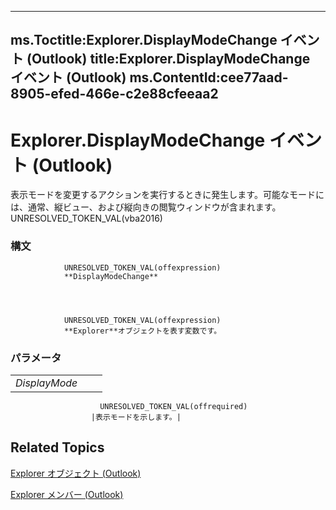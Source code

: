 

---
ms.Toctitle:Explorer.DisplayModeChange イベント (Outlook)
title:Explorer.DisplayModeChange イベント (Outlook)
ms.ContentId:cee77aad-8905-efed-466e-c2e88cfeeaa2
---
# Explorer.DisplayModeChange イベント (Outlook)




表示モードを変更するアクションを実行するときに発生します。可能なモードには、通常、縦ビュー、および縦向きの閲覧ウィンドウが含まれます。UNRESOLVED_TOKEN_VAL(vba2016)

### 構文

                UNRESOLVED_TOKEN_VAL(offexpression)
                **DisplayModeChange**




                UNRESOLVED_TOKEN_VAL(offexpression)
                **Explorer**オブジェクトを表す変数です。



### パラメータ

||||
|---|---|---|
|*DisplayMode*|
                        UNRESOLVED_TOKEN_VAL(offrequired)
                      |表示モードを示します。|





## Related Topics

[Explorer オブジェクト (Outlook)](026591e5-049f-503a-4166-34e6dbc225fb.md)

[Explorer メンバー (Outlook)](4412c507-4dcd-6005-b9c8-11824624250d.md)




